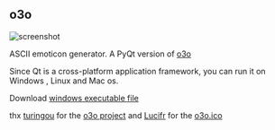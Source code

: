 o3o
---

![screenshot](http://ww1.sinaimg.cn/mw690/49d9625ftw1ed2qytyjybj20db03pq33.jpg)

ASCII emoticon generator. A PyQt version of [o3o](https://github.com/turingou/o3o)

Since Qt is a cross-platform application framework, you can run it on Windows , Linux and Mac os.

Download [windows executable file](http://vdisk.weibo.com/s/d602g5iMs1kS)

thx [turingou](https://github.com/turingou/) for the [o3o project](https://github.com/turingou/o3o/) 
and [Lucifr](http://lucifr.com/2013/08/01/o3o-workflow-for-alfred/) for the [o3o.ico](http://cdn.lucifr.com/uploads/o3o_0.jpg)